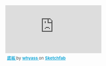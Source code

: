 <div class="sketchfab-embed-wrapper"> <iframe title="底板" frameborder="0" allowfullscreen mozallowfullscreen="true" webkitallowfullscreen="true" allow="autoplay; fullscreen; xr-spatial-tracking" xr-spatial-tracking execution-while-out-of-viewport execution-while-not-rendered web-share src="https://sketchfab.com/models/a8f15e19946b4cb79dabc050533a429b/embed"> </iframe> <p style="font-size: 13px; font-weight: normal; margin: 5px; color: #4A4A4A;"> <a href="https://sketchfab.com/3d-models/a8f15e19946b4cb79dabc050533a429b?utm_medium=embed&utm_campaign=share-popup&utm_content=a8f15e19946b4cb79dabc050533a429b" target="_blank" rel="nofollow" style="font-weight: bold; color: #1CAAD9;"> 底板 </a> by <a href="https://sketchfab.com/whyass?utm_medium=embed&utm_campaign=share-popup&utm_content=a8f15e19946b4cb79dabc050533a429b" target="_blank" rel="nofollow" style="font-weight: bold; color: #1CAAD9;"> whyass </a> on <a href="https://sketchfab.com?utm_medium=embed&utm_campaign=share-popup&utm_content=a8f15e19946b4cb79dabc050533a429b" target="_blank" rel="nofollow" style="font-weight: bold; color: #1CAAD9;">Sketchfab</a></p></div>
